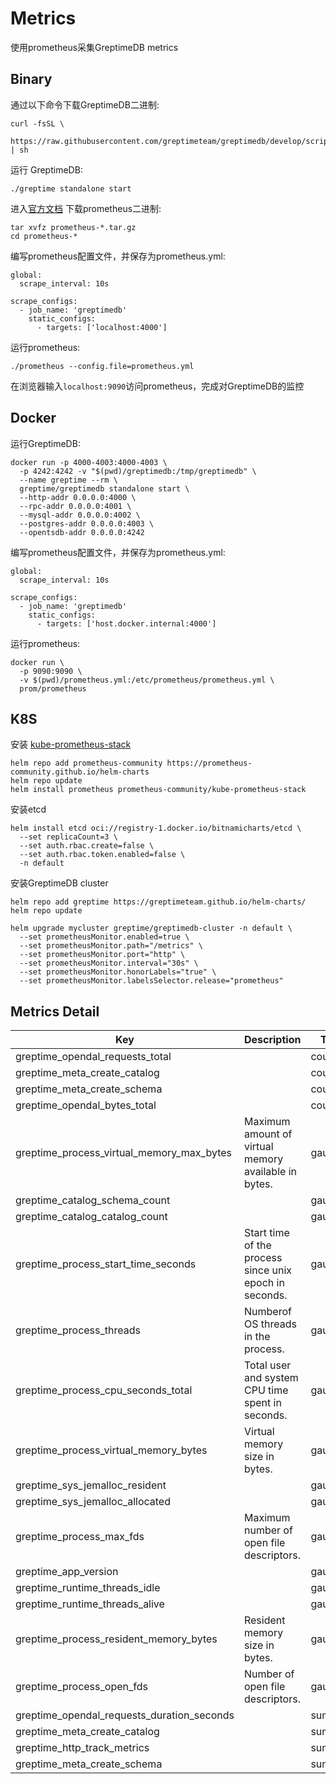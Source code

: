 # Metrics

使用prometheus采集GreptimeDB metrics

## Binary

通过以下命令下载GreptimeDB二进制:
```
curl -fsSL \
  https://raw.githubusercontent.com/greptimeteam/greptimedb/develop/scripts/install.sh | sh
```

运行 GreptimeDB:
```
./greptime standalone start
```

进入[官方文档](https://prometheus.io/download/) 下载prometheus二进制:
```
tar xvfz prometheus-*.tar.gz
cd prometheus-*
```

编写prometheus配置文件，并保存为prometheus.yml:
```
global:
  scrape_interval: 10s 

scrape_configs:
  - job_name: 'greptimedb'
    static_configs:
      - targets: ['localhost:4000']
```

运行prometheus:
```
./prometheus --config.file=prometheus.yml
```

在浏览器输入`localhost:9090`访问prometheus，完成对GreptimeDB的监控

## Docker

运行GreptimeDB:
```
docker run -p 4000-4003:4000-4003 \
  -p 4242:4242 -v "$(pwd)/greptimedb:/tmp/greptimedb" \
  --name greptime --rm \
  greptime/greptimedb standalone start \
  --http-addr 0.0.0.0:4000 \
  --rpc-addr 0.0.0.0:4001 \
  --mysql-addr 0.0.0.0:4002 \
  --postgres-addr 0.0.0.0:4003 \
  --opentsdb-addr 0.0.0.0:4242
```

编写prometheus配置文件，并保存为prometheus.yml:
```
global:
  scrape_interval: 10s

scrape_configs:
  - job_name: 'greptimedb'
    static_configs:
      - targets: ['host.docker.internal:4000']
```

运行prometheus:
```
docker run \
  -p 9090:9090 \
  -v $(pwd)/prometheus.yml:/etc/prometheus/prometheus.yml \
  prom/prometheus
```

## K8S

安装 [kube-prometheus-stack](https://github.com/prometheus-community/helm-charts/tree/main/charts/kube-prometheus-stack)
```
helm repo add prometheus-community https://prometheus-community.github.io/helm-charts
helm repo update
helm install prometheus prometheus-community/kube-prometheus-stack
```

安装etcd
```
helm install etcd oci://registry-1.docker.io/bitnamicharts/etcd \
  --set replicaCount=3 \
  --set auth.rbac.create=false \
  --set auth.rbac.token.enabled=false \
  -n default
```

安装GreptimeDB cluster
```
helm repo add greptime https://greptimeteam.github.io/helm-charts/
helm repo update
```
```
helm upgrade mycluster greptime/greptimedb-cluster -n default \
  --set prometheusMonitor.enabled=true \
  --set prometheusMonitor.path="/metrics" \
  --set prometheusMonitor.port="http" \
  --set prometheusMonitor.interval="30s" \
  --set prometheusMonitor.honorLabels="true" \
  --set prometheusMonitor.labelsSelector.release="prometheus"
```

## Metrics Detail

| Key                                        | Description                                            | Type    |
|--------------------------------------------|--------------------------------------------------------|---------|
| greptime_opendal_requests_total            |                                                        | counter |
| greptime_meta_create_catalog               |                                                        | counter |
| greptime_meta_create_schema                |                                                        | counter |
| greptime_opendal_bytes_total               |                                                        | counter |
| greptime_process_virtual_memory_max_bytes  | Maximum amount of virtual memory available in bytes.   | gauge   |
| greptime_catalog_schema_count              |                                                        | gauge   |
| greptime_catalog_catalog_count             |                                                        | gauge   |
| greptime_process_start_time_seconds        | Start time of the process since unix epoch in seconds. | gauge   |
| greptime_process_threads                   | Numberof OS threads in the process.                    | gauge   |
| greptime_process_cpu_seconds_total         | Total user and system CPU time spent in seconds.       | gauge   |
| greptime_process_virtual_memory_bytes      | Virtual memory size in bytes.                          | gauge   |
| greptime_sys_jemalloc_resident             |                                                        | gauge   |
| greptime_sys_jemalloc_allocated            |                                                        | gauge   |
| greptime_process_max_fds                   | Maximum number of open file descriptors.               | gauge   |
| greptime_app_version                       |                                                        | gauge   |
| greptime_runtime_threads_idle              |                                                        | gauge   |
| greptime_runtime_threads_alive             |                                                        | gauge   |
| greptime_process_resident_memory_bytes     | Resident memory size in bytes.                         | gauge   |
| greptime_process_open_fds                  | Number of open file descriptors.                       | gauge   |
| greptime_opendal_requests_duration_seconds |                                                        | summary |
| greptime_meta_create_catalog               |                                                        | summary |
| greptime_http_track_metrics                |                                                        | summary |
| greptime_meta_create_schema                |                                                        | summary |
